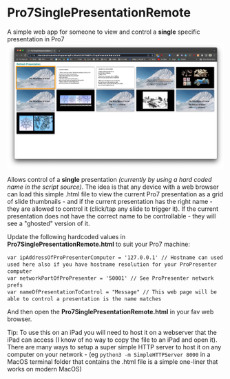 # Pro7SinglePresentationRemote
A simple web app for someone to view and control a **single** specific presentation in Pro7
![Screenshot](ScreenShot.png)

Allows control of a **single** presentation _(currently by using a hard coded name in the script source)_.
The idea is that any device with a web browser can load this simple .html file to view the current Pro7 presentation as a grid of slide thumbnails - and if the current presentation has the right name - they are allowed to control it (click/tap any slide to trigger it).
If the current presentation does not have the correct name to be controllable - they will see a "ghosted" version of it.

Update the following hardcoded values in **Pro7SinglePresentationRemote.html** to suit your Pro7 machine:

```
var ipAddressOfProPresenterComputer = '127.0.0.1' // Hostname can used used here also if you have hostname resolution for your ProPresenter computer
var networkPortOfProPresenter = '50001' // See ProPresenter network prefs
var nameOfPresentationToControl = "Message" // This web page will be able to control a presentation is the name matches
```

And then open the **Pro7SinglePresentationRemote.html** in your fav web browser.

Tip: To use this on an iPad you will need to host it on a webserver that the iPad can access (I know of no way to copy the file to an iPad and open it).
There are many ways to setup a super simple HTTP server to host it on any computer on your network - (eg `python3 -m SimpleHTTPServer 8000` in a MacOS terminal folder that contains the .html file is a simple one-liner that works on modern MacOS)

